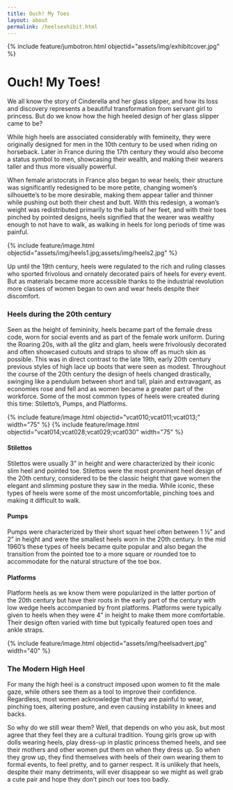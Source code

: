 ```yaml
---
title: Ouch! My Toes
layout: about
permalink: /heelsexhibit.html
---
```

{% include feature/jumbotron.html objectid="assets/img/exhibitcover.jpg" %}

# Ouch! My Toes!
We all know the story of Cinderella and her glass slipper, and how its loss and discovery represents a beautiful transformation from servant girl to princess. But do we know how the high heeled design of her glass slipper came to be?

While high heels are associated considerably with femineity, they were originally designed for men in the 10th century to be used when riding on horseback. Later in France during the 17th century they would also become a status symbol to men, showcasing their wealth, and making their wearers taller and thus more visually powerful.

When female aristocrats in France also began to wear heels, their structure was significantly redesigned to be more petite, changing women’s silhouette’s to be more desirable, making them appear taller and thinner while pushing out both their chest and butt. With this redesign, a woman’s weight was redistributed primarily to the balls of her feet, and with their toes pinched by pointed designs, heels signified that the wearer was wealthy enough to not have to walk, as walking in heels for long periods of time was painful.

{% include feature/image.html objectid="assets/img/heels1.jpg;assets/img/heels2.jpg" %}

Up until the 19th century, heels were regulated to the rich and ruling classes who sported frivolous and ornately decorated pairs of heels for every event. But as materials became more accessible thanks to the industrial revolution more classes of women began to own and wear heels despite their discomfort.

### Heels during the 20th century
Seen as the height of femininity, heels became part of the female dress code, worn for social events and as part of the female work uniform. During the Roaring 20s, with all the glitz and glam, heels were frivolously decorated and often showcased cutouts and straps to show off as much skin as possible. This was in direct contrast to the late 19th, early 20th century previous styles of high lace up boots that were seen as modest. Throughout the course of the 20th century the design of heels changed drastically, swinging like a pendulum between short and tall, plain and extravagant, as economies rose and fell and as women became a greater part of the workforce. Some of the most common types of heels were created during this time: Stiletto’s, Pumps, and Platforms.

{% include feature/image.html objectid="vcat010;vcat011;vcat013;" width="75" %}
{% include feature/image.html objectid="vcat014;vcat028;vcat029;vcat030" width="75" %}

#### Stilettos
Stilettos were usually 3” in height and were characterized by their iconic slim heel and pointed toe. Stilettos were the most prominent heel design of the 20th century, considered to be the classic height that gave women the elegant and slimming posture they saw in the media. While iconic, these types of heels were some of the most uncomfortable, pinching toes and making it difficult to walk.
#### Pumps
Pumps were characterized by their short squat heel often between 1 ½” and 2” in height and were the smallest heels worn in the 20th century. In the mid 1960’s these types of heels became quite popular and also began the transition from the pointed toe to a more square or rounded toe to accommodate for the natural structure of the toe box.
#### Platforms
Platform heels as we know them were popularized in the latter portion of the 20th century but have their roots in the early part of the century with low wedge heels accompanied by front platforms. Platforms were typically given to heels when they were 4” in height to make them more comfortable. Their design often varied with time but typically featured open toes and ankle straps.

{% include feature/image.html objectid="assets/img/heelsadvert.jpg" width="40" %}

### The Modern High Heel
For many the high heel is a construct imposed upon women to fit the male gaze, while others see them as a tool to improve their confidence. Regardless, most women acknowledge that they are painful to wear, pinching toes, altering posture, and even causing instability in knees and backs.

So why do we still wear them? Well, that depends on who you ask, but most agree that they feel they are a cultural tradition. Young girls grow up with dolls wearing heels, play dress-up in plastic princess themed heels, and see their mothers and other women put them on when they dress up. So when they grow up, they find themselves with heels of their own wearing them to formal events, to feel pretty, and to garner respect. It is unlikely that heels, despite their many detriments, will ever disappear so we might as well grab a cute pair and hope they don’t pinch our toes too badly. 
